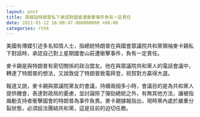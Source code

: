 ```yaml
---
layout: post
title: 美媒指特朗普私下承認對國會遭衝擊事件負有一定責任
date: 2021-01-12 16:00:47.000000000 +08:00
categories: rthk
---
```


美國有傳媒引述多名知情人士，指總統特朗普在與國會眾議院共和黨領袖麥卡錫私下對話時，承認自己對上星期國會山莊遭衝擊事件，負有一定責任。

麥卡錫是與特朗普有密切關係的政治盟友。他在與眾議院共和黨人的電話會議中，轉達了特朗普的想法，又說敦促了特朗普致電拜登，祝賀對方贏得大選。

報道又說，麥卡錫與眾議院黨友的會議，持續兩個多小時，會議目的是為共和黨人提供機會，表達對政局的憂慮，並討論除了彈劾總統之外，有無其他方法，讓被指煽動支持者衝擊國會的特朗普為事件負責。麥卡錫據報指出，現時黨內處於嚴重分裂狀態，必須設法團結共和黨，這是目前的迫切任務。
